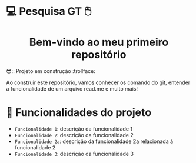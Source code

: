 # 💻 Pesquisa GT 🖱️
<h1 align="center"> Bem-vindo ao meu primeiro repositório</h1>
😎:: Projeto em construção :trollface:

<P>Ao construir este repositório, vamos conhecer os comando do git, entender a funcionalidade de um arquivo read.me e muito mais!</P>

# :hammer: Funcionalidades do projeto

- `Funcionalidade 1`: descrição da funcionalidade 1
- `Funcionalidade 2`: descrição da funcionalidade 2
- `Funcionalidade 2a`: descrição da funcionalidade 2a relacionada à funcionalidade 2
- `Funcionalidade 3`: descrição da funcionalidade 3
